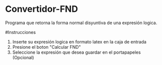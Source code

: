 # Convertidor-FND
Programa que retorna la forma normal disyuntiva de una expresión logica.

#Instrucciones
1. Inserte su expresión logica en formato latex en la caja de entrada
2. Presione el boton "Calcular FND"
3. Seleccione la expresión que desea guardar en el portapapeles (Opcional)
